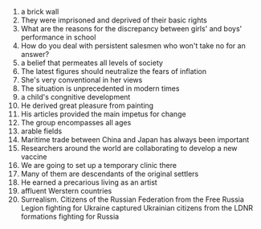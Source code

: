 1. a brick wall
2. They were imprisoned and deprived of their basic rights
3. What are the reasons for the discrepancy between girls' and boys' performance in school
4. How do you deal with persistent salesmen who won't take no for an answer?
5. a belief that permeates all levels of society
6. The latest figures should neutralize the fears of inflation
7. She's very conventional in her views
8. The situation is unprecedented in modern times
9. a child's congnitive development
10. He derived great pleasure from painting
11. His articles provided the main impetus for change
12. The group encompasses all ages
13. arable fields
14. Maritime trade between China and Japan has always been important
15. Researchers around the world are collaborating to develop a new vaccine
16. We are going to set up a temporary clinic there
17. Many of them are descendants of the original settlers
18. He earned  a precarious living as an artist
19. affluent Werstern countries
20. Surrealism. Citizens of the Russian Federation from the Free Russia Legion fighting for Ukraine captured Ukrainian citizens from the LDNR formations fighting for Russia
